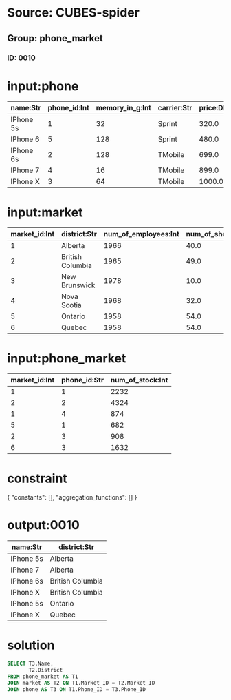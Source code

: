 # Source: CUBES-spider
## Group: phone_market
### ID: 0010

# input:phone

| name:Str | phone_id:Int | memory_in_g:Int | carrier:Str | price:Dbl |
|---|---|---|---|---|
| IPhone 5s | 1 | 32 | Sprint | 320.0 |
| IPhone 6 | 5 | 128 | Sprint | 480.0 |
| IPhone 6s | 2 | 128 | TMobile | 699.0 |
| IPhone 7 | 4 | 16 | TMobile | 899.0 |
| IPhone X | 3 | 64 | TMobile | 1000.0 |

# input:market

| market_id:Int | district:Str | num_of_employees:Int | num_of_shops:Dbl | ranking:Int |
|---|---|---|---|---|
| 1 | Alberta | 1966 | 40.0 | 1 |
| 2 | British Columbia | 1965 | 49.0 | 21 |
| 3 | New Brunswick | 1978 | 10.0 | 4 |
| 4 | Nova Scotia | 1968 | 32.0 | 5 |
| 5 | Ontario | 1958 | 54.0 | 3 |
| 6 | Quebec | 1958 | 54.0 | 8 |

# input:phone_market

| market_id:Int | phone_id:Str | num_of_stock:Int |
|---|---|---|
| 1 | 1 | 2232 |
| 2 | 2 | 4324 |
| 1 | 4 | 874 |
| 5 | 1 | 682 |
| 2 | 3 | 908 |
| 6 | 3 | 1632 |

# constraint

{
  "constants": [],
  "aggregation_functions": []
}

# output:0010

| name:Str | district:Str |
|---|---|
| IPhone 5s | Alberta |
| IPhone 7 | Alberta |
| IPhone 6s | British Columbia |
| IPhone X | British Columbia |
| IPhone 5s | Ontario |
| IPhone X | Quebec |

# solution

```sql
SELECT T3.Name,
       T2.District
FROM phone_market AS T1
JOIN market AS T2 ON T1.Market_ID = T2.Market_ID
JOIN phone AS T3 ON T1.Phone_ID = T3.Phone_ID
```
